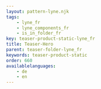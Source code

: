 ```yaml
---
layout: pattern-lyne.njk
tags: 
    - lyne_fr
    - lyne_components_fr
    - is_in_folder_fr
key: teaser-product-static-lyne_fr
title: Teaser-Hero
parent: teaser-folder-lyne_fr
keywords: teaser-product-static
order: 660
availablelanguages: 
    - de
    - en
---
```

